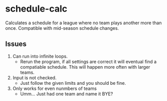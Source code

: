 # schedule-calc
Calculates a schedule for a league where no team plays another more than once.  Compatible with mid-season schedule changes.

## Issues
1. Can run into infinite loops.  
   * Rerun the program, if all settings are correct it will eventual find a compatiable schedule.  This will happen more often with larger teams.
2. Input is not checked.
   * Just follow the given limits and you should be fine.
3. Only works for even nunmbers of teams
   * Umm... Just had one team and name it BYE?
